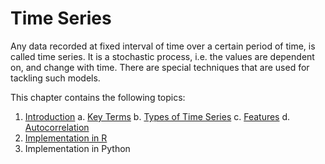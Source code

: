 # Time Series

Any data recorded at fixed interval of time over a certain period of time, is called time series. It is a stochastic process, i.e. the values are dependent on, and change with time. There are special techniques that are used for tackling such models.

This chapter contains the following topics:

1. [Introduction](./01-Introduction.md)
    a. [Key Terms](./01-Introduction.md#key-terms)
    b. [Types of Time Series](./01-Introduction.md#types-of-time-series)
    c. [Features](./01-Introduction.md#features-of-time-series)
    d. [Autocorrelation](./01-Introduction.md#autocorrelation)
2. [Implementation in R](./01-TimeSeriesInR.md)
3. Implementation in Python
